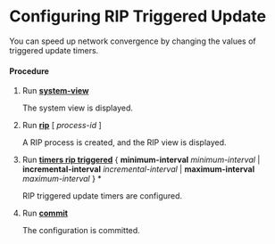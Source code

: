 Configuring RIP Triggered Update
================================

You can speed up network convergence by changing the values
of triggered update timers.

#### Procedure

1. Run [**system-view**](cmdqueryname=system-view)
   
   
   
   The system view is displayed.
2. Run [**rip**](cmdqueryname=rip) [ *process-id* ]
   
   
   
   A RIP process is created, and the RIP view is displayed.
3. Run [**timers rip triggered**](cmdqueryname=timers+rip+triggered) { **minimum-interval** *minimum-interval* | **incremental-interval** *incremental-interval* | **maximum-interval** *maximum-interval* } \*
   
   
   
   RIP triggered update timers are configured.
4. Run [**commit**](cmdqueryname=commit)
   
   
   
   The configuration is
   committed.